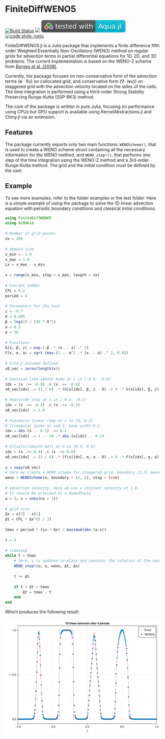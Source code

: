 # FiniteDiffWENO5

[![Build Status](https://github.com/Iddingsite/FiniteDiffWENO5.jl/actions/workflows/CI.yml/badge.svg?branch=main)](https://github.com/Iddingsite/FiniteDiffWENO5.jl/actions/workflows/CI.yml?query=branch%3Amain)
[![][docs-dev-img]][docs-dev-url]
[![Aqua QA](https://raw.githubusercontent.com/JuliaTesting/Aqua.jl/master/badge.svg)](https://github.com/JuliaTesting/Aqua.jl)
[![code style: runic](https://img.shields.io/badge/code_style-%E1%9A%B1%E1%9A%A2%E1%9A%BE%E1%9B%81%E1%9A%B2-black)](https://github.com/fredrikekre/Runic.jl)

[docs-dev-img]: https://img.shields.io/badge/docs-dev-blue.svg
[docs-dev-url]: https://juliageodynamics.github.io/FiniteDiffWENO5.jl/dev/

FiniteDiffWENO5.jl is a Julia package that implements a finite difference fifth order Weighted Essentially Non-Oscillatory (WENO) method on regular grids for advection terms in partial differential equations for 1D, 2D, and 3D problems. The current implementation is based on the WENO-Z scheme from [Borges et al. (2008)](10.1016/j.jcp.2007.11.038).

Currently, the package focuses on non-conservative form of the advection terms ($\mathbf{v} \cdot \nabla u$) on collocated grid, and conservative form ($\nabla \cdot$ ($\mathbf{v} u$)) on staggered grid with the advection velocity located on the sides of the cells. The time integration is performed using a third-order Strong Stability Preserving Runge-Kutta (SSP-RK3) method.

The core of the package is written in pure Julia, focusing on performance using CPUs but GPU support is available using KernelAbstractions.jl and Chmy.jl via an extension.

## Features

The package currently exports only two main functions: `WENOScheme()`, that is used to create a WENO scheme struct containing all the necessary information for the WENO method, and `WENO_step!()`, that performs one step of the time integration using the WENO-Z method and a 3rd-order Runge-Kutta method. The grid and the initial condition must be defined by the user.

## Example

To see more examples, refer to the folder examples or the test folder.
Here is a simple example of using the package to solve the 1D linear advection equation with periodic boundary conditions and classical initial conditions:

```julia
using FiniteDiffWENO5
using GLMakie

# Number of grid points
nx = 200

# domain size
x_min = -1.0
x_max = 1.0
Lx = x_max - x_min

x = range(x_min, stop = x_max, length = nx)

# Courant number
CFL = 0.4
period = 4

# Parameters for Shu test
z = -0.7
δ = 0.005
β = log(2) / (36 * δ^2)
a = 0.5
α = 10

# Functions
G(x, β, z) = exp.(-β .* (x .- z) .^ 2)
F(x, α, a) = sqrt.(max.(1 .- α^2 .* (x .- a) .^ 2, 0.0))

# Grid x assumed defined
u0_vec = zeros(length(x))

# Gaussian-like smooth bump at x in [-0.8, -0.6]
idx = (x .>= -0.8) .& (x .<= -0.6)
u0_vec[idx] .= (1 / 6) .* (G(x[idx], β, z - δ) .+ 4 .* G(x[idx], β, z) .+ G(x[idx], β, z + δ))

# Heaviside step at x in [-0.4, -0.2]
idx = (x .>= -0.4) .& (x .<= -0.2)
u0_vec[idx] .= 1.0

# Piecewise linear ramp at x in [0, 0.2]
# Triangular spike at x=0.1, base width 0.2
idx = abs.(x .- 0.1) .<= 0.1
u0_vec[idx] .= 1 .- 10 .* abs.(x[idx] .- 0.1)

# Elliptic/smooth bell at x in [0.4, 0.6]
idx = (x .>= 0.4) .& (x .<= 0.6)
u0_vec[idx] .= (1 / 6) .* (F(x[idx], α, a - δ) .+ 4 .* F(x[idx], α, a) .+ F(x[idx], α, a + δ))

u = copy(u0_vec)
# here we create a WENO scheme for staggered grid, boundary (2,2) means periodic BCs on both sides. 0 means homogeneous Neumann and 1 means homogeneous Dirichlet BCs. stag = true means that the advection velocity is defined on the sides of the cells and should be of size nx+1 compared to the scalar field u.
weno = WENOScheme(u; boundary = (2, 2), stag = true)

# advection velocity, here we use a constant velocity of 1.0.
# It should be provided as a NamedTuple
a = (; x = ones(nx + 1))

# grid size
Δx = x[2] - x[1]
Δt = CFL * Δx^(5 / 3)

tmax = period * (Lx + Δx) / maximum(abs.(a.x))

t = 0

# timeloop
while t < tmax
    # here, u is updated in place and contains the solution at the next time step after the call to WENO_step!
    WENO_step!(u, a, weno, Δt, Δx)

    t += Δt

    if t + Δt > tmax
        Δt = tmax - t
    end
end
```

Which produces the following result:

![](/docs/src/assets/1D_linear_advection.png)